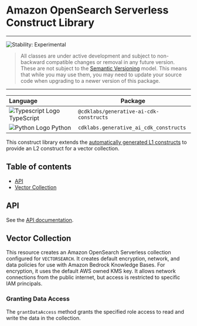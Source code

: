 # Amazon OpenSearch Serverless Construct Library
<!--BEGIN STABILITY BANNER-->

---

![Stability: Experimental](https://img.shields.io/badge/stability-Experimental-important.svg?style=for-the-badge)

> All classes are under active development and subject to non-backward compatible changes or removal in any
> future version. These are not subject to the [Semantic Versioning](https://semver.org/) model.
> This means that while you may use them, you may need to update your source code when upgrading to a newer version of this package.

---
<!--END STABILITY BANNER-->


| **Language**     | **Package**        |
|:-------------|-----------------|
|![Typescript Logo](https://docs.aws.amazon.com/cdk/api/latest/img/typescript32.png) TypeScript|`@cdklabs/generative-ai-cdk-constructs`|
|![Python Logo](https://docs.aws.amazon.com/cdk/api/latest/img/python32.png) Python|`cdklabs.generative_ai_cdk_constructs`|

This construct library extends the [automatically generated L1 constructs](https://docs.aws.amazon.com/cdk/api/v2/docs/aws-cdk-lib.aws_opensearchserverless-readme.html) to provide an L2 construct for a vector collection.

## Table of contents
- [API](#api)
- [Vector Collection](#vector-collection)


## API
See the [API documentation](../../../apidocs/modules/opensearchserverless.md).

## Vector Collection
This resource creates an Amazon OpenSearch Serverless collection configured for `VECTORSEARCH`. It creates default encryption, network, and data policies for use with Amazon Bedrock Knowledge Bases. For encryption, it uses the default AWS owned KMS key. It allows network connections from the public internet, but access is restricted to specific IAM principals.

### Granting Data Access
The `grantDataAccess` method grants the specified role access to read and write the data in the collection.
